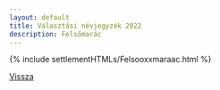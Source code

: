 ```yaml
---
layout: default
title: Választási névjegyzék 2022
description: Felsőmarác
---
```


{% include settlementHTMLs/Felsooxxmaraac.html %}

[Vissza](./)